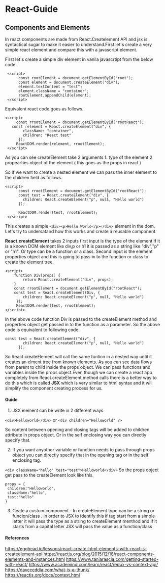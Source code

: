 # React-Guide

## Components and Elements

In react components are made from React.Createlement API and jsx is syntactical sugar to make it easier to understand.First let's create a very simple react element and compare this with a javascript element.

First let's create a simple div element in vanila javascrtipt from the below code.

```
 <script>
      const rootElement = document.getElementById("root");
      const element = document.createElement("div");
      element.textContent = "test";
      element.className = "container";
      rootElement.appendChild(element);
 </script>
```

Equivalent react code goes as follows.

```
<script>
     const rrootElement = document.getElementById("rootReact");
   const relement = React.createElement("div", {
        className: "container",
        children: "React test"
      });
     ReactDOM.render(relement, rrootElement);
 </script>

```
As you can see createElement take 2 arguments 
    1. type of the element
    2. propearties object of the element ( this goes as the props in react )
    
So If we want to create a nested element we can pass the inner element to the children field as follows.

```
<script>
      const rrootElement = document.getElementById("rootReact");
      const test = React.createElement("div", {
        children: React.createElement("p", null, "Hello world")
      });

      ReactDOM.render(test, rrootElement);
 </script>
````
This creates a simple `<div><p>Hello World</p></div>` element in the dom. Let's try to undersatand how this works and create a reusable component.

**React.createElement** takes 2 inputs first input is the type of the element if it is a known DOM element like div,p or h1 it is passed as a string like "div","p" or "h1". Or type can be a function or a class. Second input is the element properties object and this is going to pass in to the function or class to create the element tree.

```
<script>
    function Div(props) {
        return React.createElement("div", props);
    }
    const rrootElement = document.getElementById("rootReact");
    const test = React.createElement(Div, {
        children: React.createElement("p", null, "Hello world")
     });
     ReactDOM.render(test, rrootElement);
</script>

```
In the above code function Div is passed to the createElement method and properties object get passed in to the function as a parameter. So the above code is equivalent to following code.

```
const test = React.createElement("div", {
        children: React.createElement("p", null, "Hello world")
      });
```
So React.createElement will call the same funtion in a nested way until it creates an elment tree from known elements. As you can see data flows from parent to child inside the props object. We can pass functions and variables inside the props object.Even though we can create a react app completely from React.createElement method calls there is a better way to do this which is called **JSX** which is very similar to html syntax and it will simplify the component creating process for us.

#### Guide

1. JSX element can be write in 2 different ways

`<div>Helloworld</div>` or `<div children="Helloworld" />`

So content between opening and closing tags will be added to children attribute in props object. Or in the self enclosing way you can directly specify that. 

2. If you want anyother variable or function needs to pass through props object you can directly specify that in the opening tag or in the self enclosing tag.

`<div className="hello" test="test">Helloworld</div>`
So the props object get pass to the createElement look like this.
```
props = {
 children:"Helloworld",
 className:"hello",
 test:"hello"
}

```
3. Ceate a custom component - In createElement type can be a string or funcion/class . In order to JSX to identify this if  tag  start from a simple letter it will pass the type as a string to createElement menthod and if it starts from a capital letter JSX will pass the value as a function/class

#### References

https://egghead.io/lessons/react-create-html-elements-with-react-s-createelement-api
https://reactjs.org/blog/2015/12/18/react-components-elements-and-instances.html
https://www.taniarascia.com/getting-started-with-react/
https://www.academind.com/learn/react/redux-vs-context-api/
https://daveceddia.com/what-is-a-thunk/
https://reactjs.org/docs/context.html
